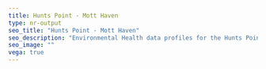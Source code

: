 ```yaml
---
title: Hunts Point - Mott Haven
type: nr-output
seo_title: "Hunts Point - Mott Haven"
seo_description: "Environmental Health data profiles for the Hunts Point - Mott Haven neighborhood of NYC."
seo_image: ""
vega: true
---
```

